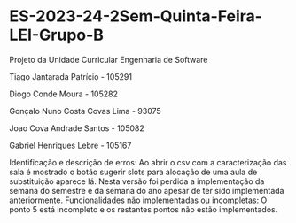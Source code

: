 # ES-2023-24-2Sem-Quinta-Feira-LEI-Grupo-B
Projeto da Unidade Curricular Engenharia de Software

Tiago Jantarada Patrício - 105291

Diogo Conde Moura - 105282

Gonçalo Nuno Costa Covas Lima - 93075

Joao Cova Andrade Santos - 105082

Gabriel Henriques Lebre - 105167

Identificação e descrição de erros:
    Ao abrir o csv com a caracterização das sala é mostrado o botão sugerir slots para alocação de uma aula de substituição aparece lá.
    Nesta versão foi perdida a implementação da semana do semestre e da semana do ano apesar de ter sido implementada anteriormente.
Funcionalidades não implementadas ou incompletas:
    O ponto 5 está incompleto e os restantes pontos não estão implementados.